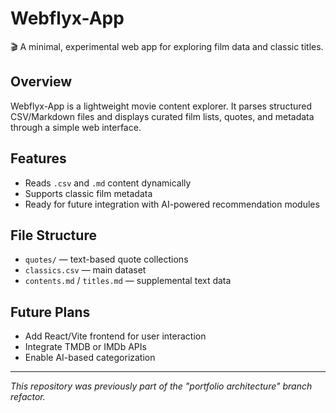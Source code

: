 # Webflyx-App

🎬 A minimal, experimental web app for exploring film data and classic titles.

## Overview
Webflyx-App is a lightweight movie content explorer. It parses structured CSV/Markdown files
and displays curated film lists, quotes, and metadata through a simple web interface.

## Features
- Reads `.csv` and `.md` content dynamically
- Supports classic film metadata
- Ready for future integration with AI-powered recommendation modules

## File Structure
- `quotes/` — text-based quote collections
- `classics.csv` — main dataset
- `contents.md` / `titles.md` — supplemental text data

## Future Plans
- Add React/Vite frontend for user interaction
- Integrate TMDB or IMDb APIs
- Enable AI-based categorization

---

_This repository was previously part of the "portfolio architecture" branch refactor._
